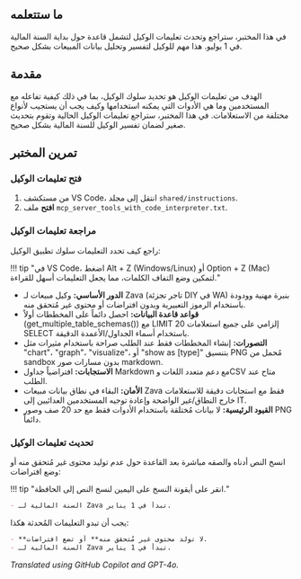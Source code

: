 ## ما ستتعلمه

في هذا المختبر، ستراجع وتحدث تعليمات الوكيل لتشمل قاعدة حول بداية السنة المالية في 1 يوليو. هذا مهم للوكيل لتفسير وتحليل بيانات المبيعات بشكل صحيح.

## مقدمة

الهدف من تعليمات الوكيل هو تحديد سلوك الوكيل، بما في ذلك كيفية تفاعله مع المستخدمين وما هي الأدوات التي يمكنه استخدامها وكيف يجب أن يستجيب لأنواع مختلفة من الاستعلامات. في هذا المختبر، ستراجع تعليمات الوكيل الحالية وتقوم بتحديث صغير لضمان تفسير الوكيل للسنة المالية بشكل صحيح.

## تمرين المختبر

### فتح تعليمات الوكيل

1. من مستكشف VS Code، انتقل إلى مجلد `shared/instructions`.
2. **افتح** ملف `mcp_server_tools_with_code_interpreter.txt`.

### مراجعة تعليمات الوكيل

راجع كيف تحدد التعليمات سلوك تطبيق الوكيل:

!!! tip "في VS Code، اضغط Alt + Z (Windows/Linux) أو Option + Z (Mac) لتمكين وضع التفاف الكلمات، مما يجعل التعليمات أسهل للقراءة."

- **الدور الأساسي:** وكيل مبيعات لـ Zava (تاجر تجزئة DIY في WA) بنبرة مهنية وودودة باستخدام الرموز التعبيرية وبدون افتراضات أو محتوى غير مُتحقق منه.
- **قواعد قاعدة البيانات:** احصل دائماً على المخططات أولاً (get_multiple_table_schemas()) مع LIMIT 20 إلزامي على جميع استعلامات SELECT باستخدام أسماء الجداول/الأعمدة الدقيقة.
- **التصورات:** إنشاء المخططات فقط عند الطلب صراحة باستخدام مثيرات مثل "chart"، "graph"، "visualize"، أو "show as [type]" بتنسيق PNG مُحمل من sandbox بدون مسارات صور markdown.
- **الاستجابات:** افتراضياً جداول Markdown مع دعم متعدد اللغات وCSV متاح عند الطلب.
- **الأمان:** البقاء في نطاق بيانات مبيعات Zava فقط مع استجابات دقيقة للاستعلامات خارج النطاق/غير الواضحة وإعادة توجيه المستخدمين العدائيين إلى IT.
- **القيود الرئيسية:** لا بيانات مُختلقة باستخدام الأدوات فقط مع حد 20 صف وصور PNG دائماً.

### تحديث تعليمات الوكيل

انسخ النص أدناه والصقه مباشرة بعد القاعدة حول عدم توليد محتوى غير مُتحقق منه أو وضع افتراضات:

!!! tip "انقر على أيقونة النسخ على اليمين لنسخ النص إلى الحافظة."

```markdown
- السنة المالية لـ Zava تبدأ في 1 يناير.
```

يجب أن تبدو التعليمات المُحدثة هكذا:

```markdown
- **لا تولد محتوى غير مُتحقق منه** أو تضع افتراضات.
- السنة المالية لـ Zava تبدأ في 1 يناير.
```

*Translated using GitHub Copilot and GPT-4o.*
